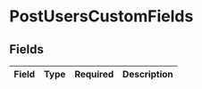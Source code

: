 # PostUsersCustomFields


## Fields

| Field       | Type        | Required    | Description |
| ----------- | ----------- | ----------- | ----------- |